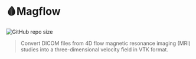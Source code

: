 # 🩸Magflow

![GitHub repo size](https://img.shields.io/github/repo-size/lewinkoon/magflow)

> Convert DICOM files from 4D flow magnetic resonance imaging (MRI) studies into a three-dimensional velocity field in VTK format.

